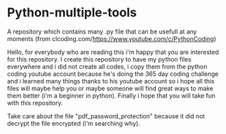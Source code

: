 # Python-multiple-tools
A repository which contains many .py file that can be usefull at any moments (from clcoding.com/https://www.youtube.com/c/PythonCoding)

Hello, for everybody who are reading this i'm happy that you are interested for this repository.
I create this repository to have my python files everywhere and i did not create all codes, 
i copy them from the python coding youtube account because he's doing the 365 day coding challenge and i learned many things thanks to his youtube account 
so i hope all this files will maybe help you or maybe someone will find great ways to make them better (i'm a beginner in python).
Finally i hope that you will take fun with this repository.

Take care about the file "pdf_password_protection" because it did not decrypt the file encrypted (i'm searching why).
